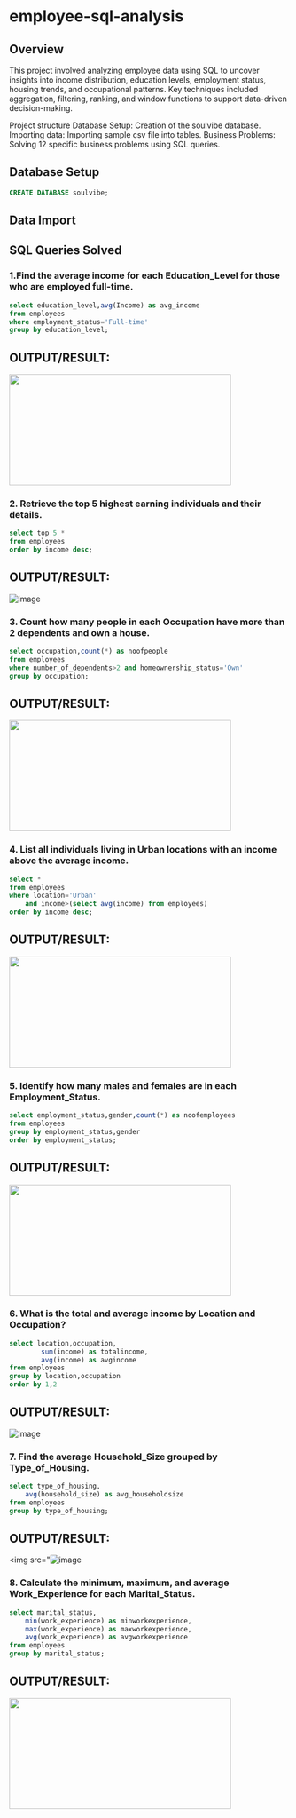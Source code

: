 # employee-sql-analysis
## Overview
This project involved analyzing employee data using SQL to uncover insights into income distribution, education levels, employment status, housing trends, and occupational patterns. Key techniques included aggregation, filtering, ranking, and window functions to support data-driven decision-making.

Project structure
Database Setup: Creation of the soulvibe database.
Importing data: Importing sample csv file into tables.
Business Problems: Solving 12 specific business problems using SQL queries.

## Database Setup
```sql
CREATE DATABASE soulvibe;
```
## Data Import

## SQL Queries Solved
### 1.Find the average income for each Education_Level for those who are employed full-time.
```sql
select education_level,avg(Income) as avg_income
from employees
where employment_status='Full-time'
group by education_level;
```
## OUTPUT/RESULT:
<img src="https://github.com/user-attachments/assets/14b87eae-6d80-4e7e-a137-2b31be0b9bda" width="400" height="200">


### 2. Retrieve the top 5 highest earning individuals and their details.
``` sql
select top 5 *
from employees
order by income desc;
```

## OUTPUT/RESULT:
![image](https://github.com/user-attachments/assets/1157b38c-be00-45ad-ba63-2680876b7e02)



### 3. Count how many people in each Occupation have more than 2 dependents and own a house.
``` sql
select occupation,count(*) as noofpeople
from employees
where number_of_dependents>2 and homeownership_status='Own'
group by occupation;
```
## OUTPUT/RESULT:
<img src="https://github.com/user-attachments/assets/65670090-7a5e-43ca-b455-7a9f3633e5d2" width="400" height="200">


### 4. List all individuals living in Urban locations with an income above the average income.

```sql
select *
from employees
where location='Urban'
	and income>(select avg(income) from employees)
order by income desc;
```
## OUTPUT/RESULT:
<img src="https://github.com/user-attachments/assets/14b87eae-6d80-4e7e-a137-2b31be0b9bda" width="400" height="200">


### 5. Identify how many males and females are in each Employment_Status.

```SQL
select employment_status,gender,count(*) as noofemployees
from employees
group by employment_status,gender
order by employment_status;
```
## OUTPUT/RESULT:
<img src="https://github.com/user-attachments/assets/83edc868-8231-41e8-9f04-a39d02b1364a" width="400" height="200">


### 6. What is the total and average income by Location and Occupation?

```SQL
select location,occupation,
		sum(income) as totalincome,
		avg(income) as avgincome
from employees
group by location,occupation
order by 1,2
```
## OUTPUT/RESULT:
![image](https://github.com/user-attachments/assets/398634a7-ff91-4f35-8815-347651f2d756)

### 7. Find the average Household_Size grouped by Type_of_Housing.

```SQL
select type_of_housing,
	avg(household_size) as avg_householdsize
from employees
group by type_of_housing;
```
## OUTPUT/RESULT:
<img src="![image](https://github.com/user-attachments/assets/f369171a-849d-48fb-9a98-4bbe733b3338)

### 8. Calculate the minimum, maximum, and average Work_Experience for each Marital_Status.

```SQL
select marital_status,
	min(work_experience) as minworkexperience,
	max(work_experience) as maxworkexperience,
	avg(work_experience) as avgworkexperience
from employees
group by marital_status;
```
## OUTPUT/RESULT:
<img src="![image](https://github.com/user-attachments/assets/9738bfbd-a122-4cc3-a395-2ed77e61526b)
)
" width="400" height="200">





